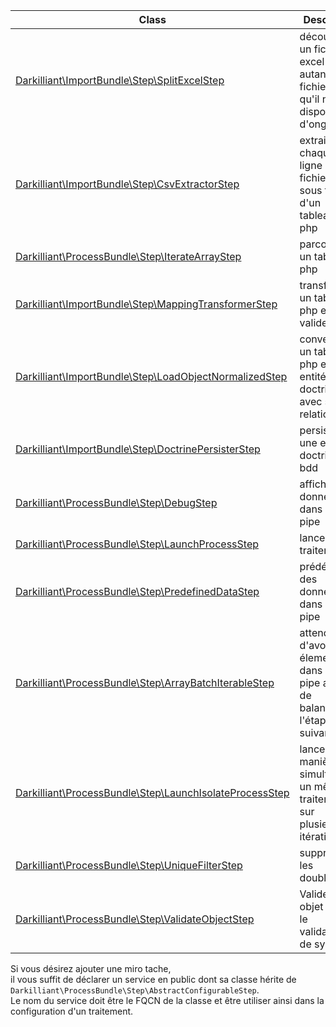 | Class                                                                                           | Descriptif                                                                    |
|-------------------------------------------------------------------------------------------------|-------------------------------------------------------------------------------|
| [Darkilliant\ImportBundle\Step\SplitExcelStep](./step/split_excel.md)                           | découper un fichier excel en autant de fichiers csv qu'il ne dispose d'onglet |
| [Darkilliant\ImportBundle\Step\CsvExtractorStep](./step/csv_extractor.md)                       | extraire chaque ligne d'un fichier csv sous forme d'un tableau php            |
| [Darkilliant\ProcessBundle\Step\IterateArrayStep](./step/iterate_array.md)                      | parcourir un tableau php                                                      |
| [Darkilliant\ImportBundle\Step\MappingTransformerStep](./step/mapping_transformer.md)           | transformer un tableau php et le valider                                      |
| [Darkilliant\ImportBundle\Step\LoadObjectNormalizedStep](./step/load_object_normalized.md)      | convertir un tableau php en entité doctrine avec ses relations                |
| [Darkilliant\ImportBundle\Step\DoctrinePersisterStep](./step/doctrine_persister.md)             | persister une entité doctrine en bdd                                          |
| [Darkilliant\ProcessBundle\Step\DebugStep](./step/debug.md)                                     | affiches les données dans le pipe                                             |
| [Darkilliant\ProcessBundle\Step\LaunchProcessStep](./step/launch_process.md)                    | lancer un traitement                                                          |
| [Darkilliant\ProcessBundle\Step\PredefinedDataStep](./step/predefined_data.md)                  | prédéfinir des données dans le pipe                                           |
| [Darkilliant\ProcessBundle\Step\ArrayBatchIterableStep](./step/array_batch_iterable_step.md)    | attend d'avoir x élement dans le pipe avant de balancer à l'étape suivante    |
| [Darkilliant\ProcessBundle\Step\LaunchIsolateProcessStep](./step/launch_isolate_process_step.md)| lance de manière simultané un même traitement sur plusieurs itération         |
| [Darkilliant\ProcessBundle\Step\UniqueFilterStep](./step/unique_filter_step.md)                 | supprime les doublons                                                         |
| [Darkilliant\ProcessBundle\Step\ValidateObjectStep](./step/validate_object_step.md)             | Valide un objet avec le validateur de symfony                                 |

Si vous désirez ajouter une miro tache,<br>
il vous suffit de déclarer un service en public dont sa classe hérite de `Darkilliant\ProcessBundle\Step\AbstractConfigurableStep`.<br>
Le nom du service doit être le FQCN de la classe et être utiliser ainsi dans la configuration d'un traitement.
